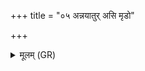 +++
title = "०५ अन्नयातुर् असि मृडो"

+++
<details><summary>मूलम् (GR)</summary>

+++(PSK 20.42.4; pādas bcd not written)+++अन्नयातुर् असि मृडो ऽसि ।  
मृडास्माकं द्विपदे चतुष्पदे  
मा तस्य मीमृडो द्विपदे चतुष्पदे  
यो अस्मान् द्वेष्टि यं वयं द्विष्मः ॥
</details>